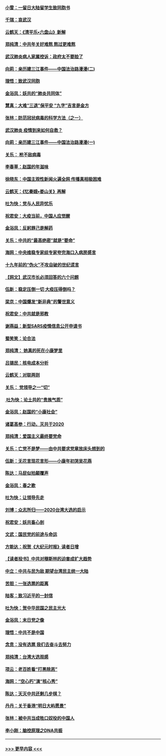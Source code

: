 #### [小雪：一留日大陆留学生致同胞书](../pages/nsc993/n11834624.md?t=02010956) 
#### [千瑞：哀武汉](../pages/nsc993/n11833647.md?t=02010956) 
#### [云鹤天：《清平乐▪六盘山》新解](../pages/nsc993/n11833611.md?t=02010956) 
#### [郑纯清：中共年关好难熬 熬过更难熬](../pages/nsc993/n11833489.md?t=02010956) 
#### [武汉肺炎病人家属控诉：政府太不要脸了](../pages/nsc993/n11833205.md?t=02010956) 
#### [向莉：亲历建三江事件——中国法治路漫漫(二)](../pages/nsc993/n11829102.md?t=02010956) 
#### [理悟：致武汉同胞](../pages/nsc993/n11831522.md?t=02010956) 
#### [金浴凤：妖共的“肺炎共同体”](../pages/nsc993/n11829448.md?t=02010956) 
#### [慧真：大难“三退”保平安 “九字”吉言是金方](../pages/nsc993/n11829501.md?t=02010956) 
#### [张林：防范冠状病毒的科学方法（之一）](../pages/nsc993/n11828618.md?t=02010956) 
#### [武汉肺炎 疫情到来如何自救？](../pages/nsc993/n11827632.md?t=02010956) 
#### [向莉：亲历建三江事件——中国法治路漫漫(一)](../pages/nsc993/n11827190.md?t=02010956) 
#### [关乐： 枪不敌病毒](../pages/nsc993/n11826746.md?t=02010956) 
#### [李春草：赵国的年滋味](../pages/nsc993/n11826321.md?t=02010956) 
#### [徐晓东：中国主观性新闻火遍全网 传播真相极困难](../pages/nsc993/n11826508.md?t=02010956) 
#### [云鹤天：《忆秦娥▪娄山关》再解](../pages/nsc993/n11824682.md?t=02010956) 
#### [吐为快：党与人民异忧乐](../pages/nsc993/n11824660.md?t=02010956) 
#### [祝君安：大疫当前，中国人应觉醒](../pages/nsc993/n11821946.md?t=02010956) 
#### [金浴凤：反躬罪己是解药](../pages/nsc993/n11820280.md?t=02010956) 
#### [关乐：中共的“最高绝密”就是“要命”](../pages/nsc993/n11816946.md?t=02010956) 
#### [海网：中央维稳专家组专家夸完海口入病房感言](../pages/nsc993/n11815138.md?t=02010956) 
#### [十九年前的“伪火”不攻自破的世纪谎言](../pages/nsc993/n11813238.md?t=02010956) 
#### [【网文】武汉市长必须回答的六个问题](../pages/nsc993/n11813848.md?t=02010956) 
#### [伍新：稳定压倒一切 大疫压得倒吗？](../pages/nsc993/n11812634.md?t=02010956) 
#### [梁京：中国爆发“新非典”的警世意义](../pages/nsc993/n11812554.md?t=02010956) 
#### [祝君安：中共就是邪教](../pages/nsc993/n11812431.md?t=02010956) 
#### [谢燕益：新型SARS疫情信息公开申请书](../pages/nsc993/n11808840.md?t=02010956) 
#### [蜀笑笑：论合法](../pages/nsc993/n11808064.md?t=02010956) 
#### [郑纯清： 她真的死在小康梦里](../pages/nsc993/n11806623.md?t=02010956) 
#### [吕锡民：核电成本分析](../pages/nsc993/n11806284.md?t=02010956) 
#### [云鹤天：对联两则](../pages/nsc993/n11805957.md?t=02010956) 
#### [关乐： 党领导之一“切”](../pages/nsc993/n11804505.md?t=02010956) 
#### [ 吐为快：论土共的“贵族气质”](../pages/nsc993/n11804490.md?t=02010956) 
#### [金浴凤：赵国的“小康社会”](../pages/nsc993/n11804452.md?t=02010956) 
#### [诸葛高参：行动，灭共于2020](../pages/nsc993/n11804120.md?t=02010956) 
#### [郑纯清：爱国主义最终要党命](../pages/nsc993/n11802197.md?t=02010956) 
#### [关乐：亡党不是梦——由中共要求党章放床头想到的](../pages/nsc993/n11802156.md?t=02010956) 
#### [伍新：无花言现花言形——小康年初哭吴花燕](../pages/nsc993/n11800044.md?t=02010956) 
#### [陈达：马屁似拍颠覆声](../pages/nsc993/n11800010.md?t=02010956) 
#### [金浴凤：春之歌](../pages/nsc993/n11797687.md?t=02010956) 
#### [吐为快：让领导先走](../pages/nsc993/n11797512.md?t=02010956) 
#### [刘博：众志所归——2020台湾大选的启示](../pages/nsc993/n11796878.md?t=02010956) 
#### [祝君安：妖共畜心剖](../pages/nsc993/n11794273.md?t=02010956) 
#### [文武：国民党的前途与命运](../pages/nsc993/n11794198.md?t=02010956) 
#### [方能达：祝贺《大纪元时报》读者日增](../pages/nsc993/n11793807.md?t=02010956) 
#### [【读者投书】中共对穆斯林的迫害成扩大趋势](../pages/nsc993/n11791371.md?t=02010956) 
#### [中立：中共与民为敌 期望台湾民主统一大陆](../pages/nsc993/n11790392.md?t=02010956) 
#### [苦胆：一张选票的距离](../pages/nsc993/n11788914.md?t=02010956) 
#### [陆客：致习近平的一封信](../pages/nsc993/n11788867.md?t=02010956) 
#### [吐为快：贺中华民国之民主光大](../pages/nsc993/n11788618.md?t=02010956) 
#### [金浴凤：末日党之像](../pages/nsc993/n11787475.md?t=02010956) 
#### [理悟：中共不是中国](../pages/nsc993/n11787463.md?t=02010956) 
#### [念贲：没有选票  我们去奋斗去努力](../pages/nsc993/n11787398.md?t=02010956) 
#### [郑纯清：台湾大选观感](../pages/nsc993/n11786210.md?t=02010956) 
#### [项云：老百姓看“打黑除恶”](../pages/nsc993/n11785398.md?t=02010956) 
#### [海网：“空心朽”演“核心秀”](../pages/nsc993/n11783874.md?t=02010956) 
#### [陈达：天灭中共还剩几步棋？](../pages/nsc993/n11783719.md?t=02010956) 
#### [丹丹：关于香港“明日大屿愿景”](../pages/nsc993/n11783273.md?t=02010956) 
#### [张林：被中共当成牲口奴役的中国人](../pages/nsc993/n11782397.md?t=02010956) 
#### [李小刚：脑控原理之DNA共振](../pages/nsc993/n11780962.md?t=02010956) 

----
#### [ >>> 更早内容 <<< ](../indexes/nsc993-earlier.md)
